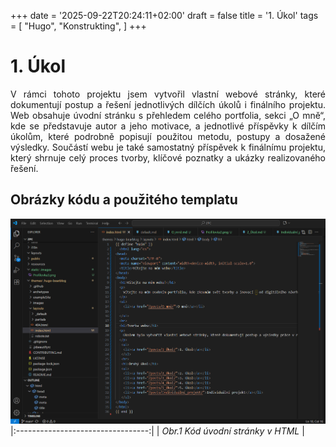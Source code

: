 +++
date = '2025-09-22T20:24:11+02:00'
draft = false
title = '1. Úkol'
tags = [
    "Hugo",
    "Konstrukting",
]
+++
# 1. Úkol
<p style="text-align: justify;">
V rámci tohoto projektu jsem vytvořil vlastní webové stránky, které dokumentují postup a řešení jednotlivých dílčích úkolů i finálního projektu. Web obsahuje úvodní stránku s přehledem celého portfolia, sekci „O mně“, kde se představuje autor a jeho motivace, a jednotlivé příspěvky k dílčím úkolům, které podrobně popisují použitou metodu, postupy a dosažené výsledky. Součástí webu je také samostatný příspěvek k finálnímu projektu, který shrnuje celý proces tvorby, klíčové poznatky a ukázky realizovaného řešení.
</p>

## Obrázky kódu a použitého templatu

![obrazek](static/images/Fotka_kodu.png)
|:---------------------------------:|
| *Obr.1 Kód úvodní stránky v HTML* |